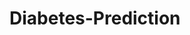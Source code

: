 # Diabetes-Prediction










































































































































